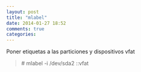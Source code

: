 ```yaml
---
layout: post
title: "mlabel"
date: 2014-01-27 18:52
comments: true
categories: 
---
```

Poner etiquetas a las particiones y dispositivos vfat

>\# mlabel -i /dev/sda2 ::vfat 

